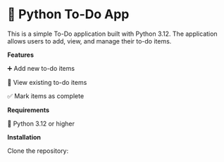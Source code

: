# 📝 **Python To-Do App**

This is a simple To-Do application built with Python 3.12. The application allows users to add, view, and manage their to-do items.


**Features**

➕ Add new to-do items

👀 View existing to-do items

✅ Mark items as complete

**Requirements**

🐍 Python 3.12 or higher


**Installation**

Clone the repository:

